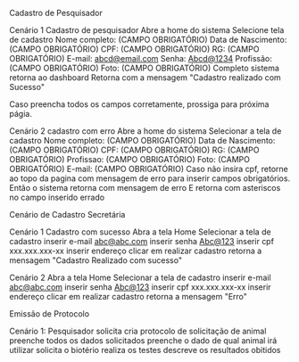 Cadastro de Pesquisador

Cenário 1
Cadastro de pesquisador
Abre a home do sistema
Selecione tela de cadastro
Nome completo: (CAMPO OBRIGATÓRIO)
Data de Nascimento: (CAMPO OBRIGATÓRIO)
CPF: (CAMPO OBRIGATÓRIO)
RG: (CAMPO OBRIGATÓRIO)
E-mail: abcd@email.com
Senha: <Abcd@1234>
Profissão: (CAMPO OBRIGATÓRIO)
Foto: (CAMPO OBRIGATÓRIO)
Completo sistema retorna ao dashboard
Retorna com a mensagem "Cadastro realizado com Sucesso"

Caso preencha todos os campos corretamente, prossiga para próxima págia.

Cenário 2 cadastro com erro
Abre a home do sistema
Selecionar a tela de cadastro
Nome completo: (CAMPO OBRIGATÓRIO)
Data de Nascimento: (CAMPO OBRIGATÓRIO)
CPF: (CAMPO OBRIGATÓRIO)
RG: (CAMPO OBRIGATÓRIO)
Profissao: (CAMPO OBRIGATÓRIO)
Foto: (CAMPO OBRIGATÓRIO)
E-mail: (CAMPO OBRIGATÓRIO)
Caso não insira cpf, retorne ao topo da pagina com mensagem de erro para inserir campos obrigatórios.
Então o sistema retorna com mensagem de erro
E retorna com asteriscos no campo inserido errado




Cenário de Cadastro Secretária

Cenário 1 Cadastro com sucesso
Abra a tela Home
Selecionar a tela de cadastro
inserir e-mail abc@abc.com
inserir senha <Abc@123>
inserir cpf xxx.xxx.xxx-xx
inserir endereço
clicar em realizar cadastro
retorna a mensagem "Cadastro Realizado com sucesso"

Cenário 2
Abra a tela Home
Selecionar a tela de cadastro
inserir e-mail abc@abc.com
inserir senha <Abc@123>
inserir cpf xxx.xxx.xxx-xx
inserir endereço
clicar em realizar cadastro
retorna a mensagem "Erro"



Emissão de Protocolo

Cenário 1:
Pesquisador solicita cria protocolo de solicitação de animal
preenche todos os dados solicitados
preenche o dado de qual animal irá utilizar
solicita o biotério
realiza os testes
descreve os resultados obitidos